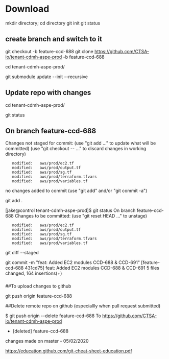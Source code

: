 Download
========
mkdir directory; cd directory
git init
git status

## create branch and switch to it
git checkout -b feature-ccd-688
git clone https://github.com/CTSA-io/tenant-cdmh-aspe-prod -b feature-ccd-688

cd  tenant-cdmh-aspe-prod/

git submodule update --init --recursive


Update repo with changes
------------------------

cd tenant-cdmh-aspe-prod/

git status

## On branch feature-ccd-688
 Changes not staged for commit:
   (use "git add <file>..." to update what will be committed)
   (use "git checkout -- <file>..." to discard changes in working directory)

       modified:   aws/prod/ec2.tf
       modified:   aws/prod/output.tf
       modified:   aws/prod/sg.tf
       modified:   aws/prod/terraform.tfvars
       modified:   aws/prod/variables.tf

no changes added to commit (use "git add" and/or "git commit -a")

git add .

[jake@control tenant-cdmh-aspe-prod]$ git status
 On branch feature-ccd-688
 Changes to be committed:
   (use "git reset HEAD <file>..." to unstage)

       modified:   aws/prod/ec2.tf
       modified:   aws/prod/output.tf
       modified:   aws/prod/sg.tf
       modified:   aws/prod/terraform.tfvars
       modified:   aws/prod/variables.tf


git diff --staged

git commit -m "feat: Added EC2 modules CCD-688 & CCD-691"
[feature-ccd-688 431cd75] feat: Added EC2 modules CCD-688 & CCD-691
 5 files changed, 164 insertions(+)

###
##To upload changes to github

git push origin feature-ccd-688


##Delete remote repo on github (especiallly when pull request submitted)

$ git push origin --delete feature-ccd-688
To https://github.com/CTSA-io/tenant-cdmh-aspe-prod
 - [deleted]         feature-ccd-688


changes made on master  - 05/02/2020

https://education.github.com/git-cheat-sheet-education.pdf

